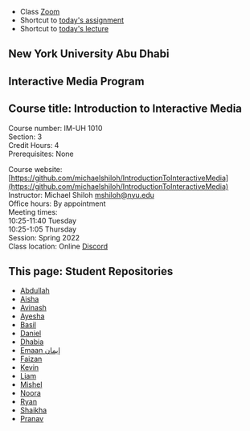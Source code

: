 
- Class [Zoom](https://nyu.zoom.us/j/98127583237)
- Shortcut to [today's assignment](weeklySchedule.md/#todays-assignment)    
- Shortcut to [today's lecture](lectureNotes.md/#todays-lecture)    

## New York University Abu Dhabi    
## Interactive Media Program    
## Course title: Introduction to Interactive Media  
Course number: IM-UH 1010   
Section: 3    
Credit Hours: 4         
Prerequisites: None       

Course website: [https://github.com/michaelshiloh/IntroductionToInteractiveMedia](https://github.com/michaelshiloh/IntroductionToInteractiveMedia)      
Instructor: Michael Shiloh mshiloh@nyu.edu    
Office hours: By appointment  
Meeting times:    
	10:25-11:40 Tuesday  
	10:25-1:05 Thursday     
Session: Spring 2022       
Class location: Online
[Discord](https://discord.com/channels/714727038078025851/716332110268465172)   


## This page: Student Repositories

- [Abdullah](https://github.com/aa7831/introToIM)
- [Aisha](https://github.com/aisahodzic/IntroToIM)
- [Avinash](https://github.com/Tauke190/Intro-to-Interactive-Media)
- [Ayesha](https://github.com/ayeshaahmed13//IntroToIM)
- [Basil](https://github.com/basil-ahmed/IntroductionToInteractiveMedia)
- [Daniel](https://github.com/danielnivia/IntrotoIM)
- [Dhabia](https://github.com/dhabialhosani/IntroductionToIM)
- [Emaan إيمان](https://github.com/Emaan-Ali/IntroductionToInteractiveMedia)
- [Faizan](https://github.com/faizanraza09/introToIM)
- [Kevin](https://github.com/kevinchu-mexiporc/Intro-to-IM)
- [Liam](https://github.com/l-mccarthy/IntroToIM)
- [Mishel]( https://github.com/MishelRashid/IntrotoIM22)
- [Noora](https://github.com/noorajabir/IntroToIM)
- [Ryan](https://github.com/ryanrichardsmith/IntroductionToInteractiveMedia)
- [Shaikha](https://github.com/ShaikhaAlN/IntroToIM)
- [Pranav](https://github.com/sripranav9/IntroductionToInteractiveMedia)
